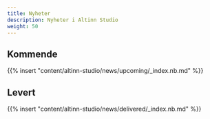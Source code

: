 ```yaml
---
title: Nyheter
description: Nyheter i Altinn Studio
weight: 50
---
```


## Kommende
{{% insert "content/altinn-studio/news/upcoming/_index.nb.md" %}}


## Levert
{{% insert "content/altinn-studio/news/delivered/_index.nb.md" %}}


